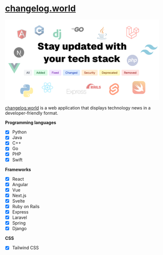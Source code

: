 # [changelog.world](https://changelog.world/)

<img src="./public/assets/images/changelog.world.png" width="700px" />

[changelog.world](https://changelog.world/) is a web application that displays technology news in a developer-friendly format.

**Programming languages**

- [x] Python
- [x] Java
- [x] C++
- [x] Go
- [x] PHP
- [x] Swift

**Frameworks**

- [x] React
- [x] Angular
- [x] Vue
- [x] Next.js
- [x] Svelte
- [x] Ruby on Rails
- [x] Express
- [x] Laravel
- [x] Spring
- [x] Django

**CSS**

- [x] Tailwind CSS
